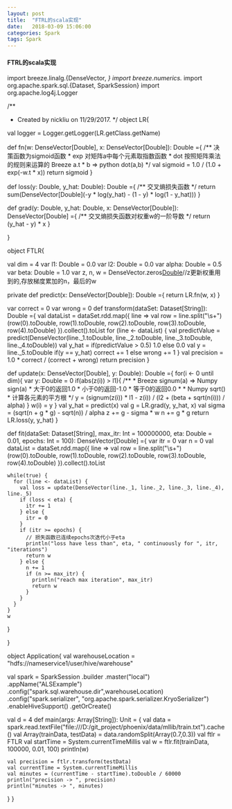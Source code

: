 ```yaml
---
layout: post
title:  "FTRL的scala实现"
date:   2018-03-09 15:06:00
categories: Spark
tags: Spark
---
```

#### FTRL的scala实现
import breeze.linalg.{DenseVector, _}
import breeze.numerics._
import org.apache.spark.sql.{Dataset, SparkSession}
import org.apache.log4j.Logger

/**
  * Created by nickliu on 11/29/2017.
  */
object LR{

  val logger = Logger.getLogger(LR.getClass.getName)

  def fn(w: DenseVector[Double], x: DenseVector[Double]): Double ={
    /** 决策函数为sigmoid函数
      * exp 对矩阵a中每个元素取指数函数
      * dot 按照矩阵乘法的规则来运算的 Breeze a.t * b => python dot(a,b)
      */
    val sigmoid = 1.0 / (1.0 + exp(-w.t * x))
    return sigmoid
  }

  def loss(y: Double, y_hat: Double): Double ={
    /** 交叉熵损失函数 */
    return sum(DenseVector[Double](-y * log(y_hat) - (1 - y) * log(1 - y_hat)))
  }

  def grad(y: Double, y_hat: Double, x: DenseVector[Double]): DenseVector[Double] ={
    /** 交叉熵损失函数对权重w的一阶导数 */
    return (y_hat - y) * x
  }

}

object FTLR{

  val dim = 4
  var l1: Double = 0.0
  var l2: Double = 0.0
  var alpha: Double = 0.5
  var beta: Double = 1.0
  var z, n, w = DenseVector.zeros[Double](dim)//z更新权重用到的,存放梯度累加的n，最后的w

  private def predict(x: DenseVector[Double]): Double ={
    return LR.fn(w, x)
  }

  var correct = 0
  var wrong = 0
  def transform(dataSet: Dataset[String]): Double ={
    val dataList = dataSet.rdd.map({
      line =>
        val row = line.split("\\s+")
        (row(0).toDouble, row(1).toDouble, row(2).toDouble, row(3).toDouble, row(4).toDouble)
    }).collect().toList
    for (line <- dataList) {
      val predictValue = predict(DenseVector(line._1.toDouble, line._2.toDouble, line._3.toDouble, line._4.toDouble))
      val y_hat = if(predictValue > 0.5) 1.0 else 0.0
      val y = line._5.toDouble
      if(y == y_hat) correct += 1 else wrong += 1
    }
    val precision = 1.0 * correct / (correct + wrong)
    return precision
  }

  def update(x: DenseVector[Double], y: Double): Double ={
    for(i <- 0 until dim){
      var y: Double = 0
      if(abs(z(i)) > l1){
        /**
          * Breeze signum(a) => Numpy sign(a)
          * 大于0的返回1.0
          * 小于0的返回-1.0
          * 等于0的返回0.0
          *
          * Numpy sqrt()
          * 计算各元素的平方根
          */
        y = (signum(z(i)) * l1 - z(i)) / (l2 + (beta + sqrt(n(i))) / alpha)
      }
      w(i) = y
    }
    val y_hat = predict(x)
    val g = LR.grad(y, y_hat, x)
    val sigma = (sqrt(n + g * g) - sqrt(n)) / alpha
    z += g - sigma * w
    n += g * g
    return LR.loss(y, y_hat)
  }

  def fit(dataSet: Dataset[String], max_itr: Int = 100000000, eta: Double = 0.01, epochs: Int = 100): DenseVector[Double] ={
    var itr = 0
    var n = 0
    val dataList = dataSet.rdd.map({
      line =>
        val row = line.split("\\s+")
        (row(0).toDouble, row(1).toDouble, row(2).toDouble, row(3).toDouble, row(4).toDouble)
    }).collect().toList

    while(true) {
      for (line <- dataList) {
        val loss = update(DenseVector(line._1, line._2, line._3, line._4), line._5)
        if (loss < eta) {
          itr += 1
        } else {
          itr = 0
        }
        if (itr >= epochs) {
          // 损失函数已连续epochs次迭代小于eta
          println("loss have less than", eta, " continuously for ", itr, "iterations")
          return w
        } else {
          n += 1
          if (n >= max_itr) {
            println("reach max iteration", max_itr)
            return w
          }
        }
      }
    }
    w
  }

}

object Application{
  val warehouseLocation = "hdfs://nameservice1/user/hive/warehouse"

  val spark = SparkSession
    .builder
    .master("local")
    .appName("ALSExample")
    .config("spark.sql.warehouse.dir",warehouseLocation)
    .config("spark.serializer", "org.apache.spark.serializer.KryoSerializer")
    .enableHiveSupport()
    .getOrCreate()

  val d = 4
  def main(args: Array[String]): Unit = {
    val data = spark.read.textFile("file:///D:/git_project/phoenix/data/mllib/train.txt").cache()
    val Array(trainData, testData) = data.randomSplit(Array(0.7,0.3))
    val ftlr = FTLR
    val startTime = System.currentTimeMillis
    val w = ftlr.fit(trainData, 100000, 0.01, 100)
    println(w)

    val precision = ftlr.transform(testData)
    val currentTime = System.currentTimeMillis
    val minutes = (currentTime - startTime).toDouble / 60000
    println("precision -> ", precision)
    println("minutes -> ", minutes)
  }
}
